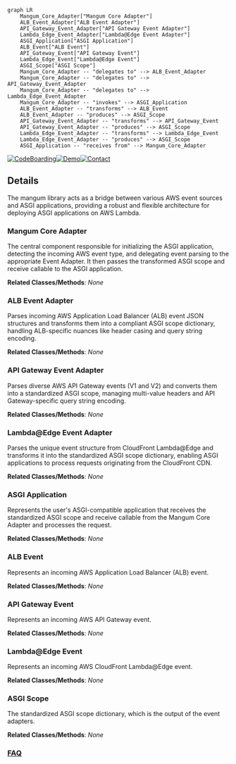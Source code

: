 ```mermaid
graph LR
    Mangum_Core_Adapter["Mangum Core Adapter"]
    ALB_Event_Adapter["ALB Event Adapter"]
    API_Gateway_Event_Adapter["API Gateway Event Adapter"]
    Lambda_Edge_Event_Adapter["Lambda@Edge Event Adapter"]
    ASGI_Application["ASGI Application"]
    ALB_Event["ALB Event"]
    API_Gateway_Event["API Gateway Event"]
    Lambda_Edge_Event["Lambda@Edge Event"]
    ASGI_Scope["ASGI Scope"]
    Mangum_Core_Adapter -- "delegates to" --> ALB_Event_Adapter
    Mangum_Core_Adapter -- "delegates to" --> API_Gateway_Event_Adapter
    Mangum_Core_Adapter -- "delegates to" --> Lambda_Edge_Event_Adapter
    Mangum_Core_Adapter -- "invokes" --> ASGI_Application
    ALB_Event_Adapter -- "transforms" --> ALB_Event
    ALB_Event_Adapter -- "produces" --> ASGI_Scope
    API_Gateway_Event_Adapter -- "transforms" --> API_Gateway_Event
    API_Gateway_Event_Adapter -- "produces" --> ASGI_Scope
    Lambda_Edge_Event_Adapter -- "transforms" --> Lambda_Edge_Event
    Lambda_Edge_Event_Adapter -- "produces" --> ASGI_Scope
    ASGI_Application -- "receives from" --> Mangum_Core_Adapter
```

[![CodeBoarding](https://img.shields.io/badge/Generated%20by-CodeBoarding-9cf?style=flat-square)](https://github.com/CodeBoarding/GeneratedOnBoardings)[![Demo](https://img.shields.io/badge/Try%20our-Demo-blue?style=flat-square)](https://www.codeboarding.org/demo)[![Contact](https://img.shields.io/badge/Contact%20us%20-%20contact@codeboarding.org-lightgrey?style=flat-square)](mailto:contact@codeboarding.org)

## Details

The mangum library acts as a bridge between various AWS event sources and ASGI applications, providing a robust and flexible architecture for deploying ASGI applications on AWS Lambda.

### Mangum Core Adapter
The central component responsible for initializing the ASGI application, detecting the incoming AWS event type, and delegating event parsing to the appropriate Event Adapter. It then passes the transformed ASGI scope and receive callable to the ASGI application.


**Related Classes/Methods**: _None_

### ALB Event Adapter
Parses incoming AWS Application Load Balancer (ALB) event JSON structures and transforms them into a compliant ASGI scope dictionary, handling ALB-specific nuances like header casing and query string encoding.


**Related Classes/Methods**: _None_

### API Gateway Event Adapter
Parses diverse AWS API Gateway events (V1 and V2) and converts them into a standardized ASGI scope, managing multi-value headers and API Gateway-specific query string encoding.


**Related Classes/Methods**: _None_

### Lambda@Edge Event Adapter
Parses the unique event structure from CloudFront Lambda@Edge and transforms it into the standardized ASGI scope dictionary, enabling ASGI applications to process requests originating from the CloudFront CDN.


**Related Classes/Methods**: _None_

### ASGI Application
Represents the user's ASGI-compatible application that receives the standardized ASGI scope and receive callable from the Mangum Core Adapter and processes the request.


**Related Classes/Methods**: _None_

### ALB Event
Represents an incoming AWS Application Load Balancer (ALB) event.


**Related Classes/Methods**: _None_

### API Gateway Event
Represents an incoming AWS API Gateway event.


**Related Classes/Methods**: _None_

### Lambda@Edge Event
Represents an incoming AWS CloudFront Lambda@Edge event.


**Related Classes/Methods**: _None_

### ASGI Scope
The standardized ASGI scope dictionary, which is the output of the event adapters.


**Related Classes/Methods**: _None_



### [FAQ](https://github.com/CodeBoarding/GeneratedOnBoardings/tree/main?tab=readme-ov-file#faq)